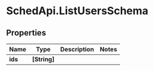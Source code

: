 # SchedApi.ListUsersSchema

## Properties

Name | Type | Description | Notes
------------ | ------------- | ------------- | -------------
**ids** | **[String]** |  | 



